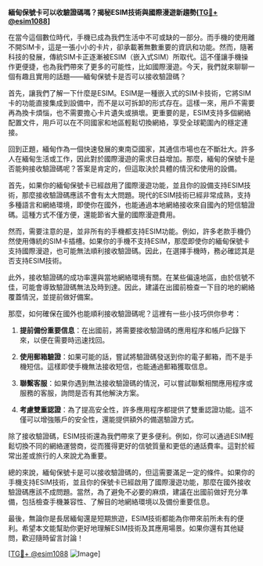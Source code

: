 **緬甸保號卡可以收驗證碼嗎？揭秘ESIM技術與國際漫遊新趨勢[[TG💪+ @esim1088](https://t.me/s/esim1088)]**

在當今這個數位時代，手機已成為我們生活中不可或缺的一部分。而手機的使用離不開SIM卡，這是一張小小的卡片，卻承載著無數重要的資訊和功能。然而，隨著科技的發展，傳統SIM卡正逐漸被ESIM（嵌入式SIM）所取代。這不僅讓手機操作更便捷，也為我們帶來了更多的可能性，比如國際漫遊。今天，我們就來聊聊一個有趣且實用的話題——緬甸保號卡是否可以接收驗證碼？

首先，讓我們了解一下什麼是ESIM。ESIM是一種嵌入式的SIM卡技術，它將SIM卡的功能直接集成到設備中，而不是以可拆卸的形式存在。這樣一來，用戶不需要再為換卡煩惱，也不需要擔心卡片遺失或損壞。更重要的是，ESIM支持多個網絡配置文件，用戶可以在不同國家和地區輕鬆切換網絡，享受全球範圍內的穩定連接。

回到正題，緬甸作為一個快速發展的東南亞國家，其通信市場也在不斷壯大。許多人在緬甸生活或工作，因此對於國際漫遊的需求日益增加。那麼，緬甸的保號卡是否能夠接收驗證碼呢？答案是肯定的，但這取決於具體的情況和使用的設備。

首先，如果你的緬甸保號卡已經啟用了國際漫遊功能，並且你的設備支持ESIM技術，那麼接收驗證碼應該不會有太大問題。現代的ESIM技術已經非常成熟，支持多種語言和網絡環境，即使你在國外，也能通過本地網絡接收來自國內的短信驗證碼。這種方式不僅方便，還能節省大量的國際漫遊費用。

然而，需要注意的是，並非所有的手機都支持ESIM功能。例如，許多老款手機仍然使用傳統的SIM卡插槽。如果你的手機不支持ESIM，那麼即使你的緬甸保號卡支持國際漫遊，也可能無法順利接收驗證碼。因此，在選擇手機時，務必確認其是否支持ESIM技術。

此外，接收驗證碼的成功率還與當地網絡環境有關。在某些偏遠地區，由於信號不佳，可能會導致驗證碼無法及時到達。因此，建議在出國前檢查一下目的地的網絡覆蓋情況，並提前做好備案。

那麼，如何確保在國外也能順利接收驗證碼呢？這裡有一些小技巧供你參考：

1. **提前備份重要信息**：在出國前，將需要接收驗證碼的應用程序和帳戶記錄下來，以便在需要時迅速找回。

2. **使用郵箱驗證**：如果可能的話，嘗試將驗證碼發送到你的電子郵箱，而不是手機短信。這樣即使手機無法接收短信，也能通過郵箱獲取信息。

3. **聯繫客服**：如果你遇到無法接收驗證碼的情況，可以嘗試聯繫相關應用程序或服務的客服，詢問是否有其他解決方案。

4. **考慮雙重認證**：為了提高安全性，許多應用程序都提供了雙重認證功能。這不僅可以增強賬戶的安全性，還能提供額外的備選驗證方式。

除了接收驗證碼，ESIM技術還為我們帶來了更多便利。例如，你可以通過ESIM輕鬆切換不同的網絡運營商，從而獲得更好的信號質量和更低的通話費率。這對於經常出差或旅行的人來說尤為重要。

總的來說，緬甸保號卡是可以接收驗證碼的，但這需要滿足一定的條件。如果你的手機支持ESIM技術，並且你的保號卡已經啟用了國際漫遊功能，那麼在國外接收驗證碼應該不成問題。當然，為了避免不必要的麻煩，建議在出國前做好充分準備，包括檢查手機兼容性、了解目的地網絡環境以及備份重要信息。

最後，無論你是長居緬甸還是短期旅遊，ESIM技術都能為你帶來前所未有的便利。希望本文能幫助你更好地理解ESIM技術及其應用場景。如果你還有其他疑問，歡迎隨時留言討論！

[[TG💪+ @esim1088](https://t.me/s/esim1088) ![Image](https://i.postimg.cc/4NQfJmqS/Snipaste-2025-05-13-00-14-12.png)]